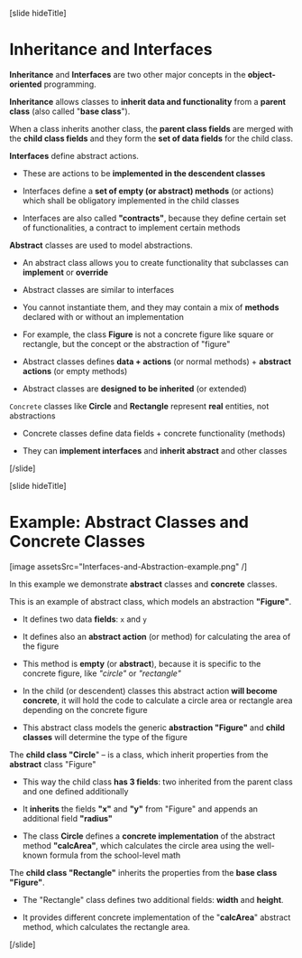 [slide hideTitle]

# Inheritance and Interfaces

**Inheritance** and **Interfaces** are two other major concepts in the **object-oriented** programming.

**Inheritance** allows classes to **inherit data and functionality** from a **parent class** (also called "**base class**").

When a class inherits another class, the **parent class fields** are merged with the **child class fields** and they form the **set of data fields** for the child class.

**Interfaces** define abstract actions.

- These are actions to be **implemented in the descendent classes**

- Interfaces define a **set of empty (or abstract) methods** (or actions) which shall be obligatory implemented in the child classes

- Interfaces are also called **"contracts"**, because they define certain set of functionalities, a contract to implement certain methods

**Abstract** classes are used to model abstractions.

- An abstract class allows you to create functionality that subclasses can **implement** or **override**

- Abstract classes are similar to interfaces

- You cannot instantiate them, and they may contain a mix of **methods** declared with or without an implementation

- For example, the class **Figure** is not a concrete figure like square or rectangle, but the concept or the abstraction of "figure"

- Abstract classes defines **data + actions** (or normal methods) + **abstract actions** (or empty methods)

- Abstract classes are **designed to be inherited** (or extended)

`Concrete` classes like **Circle** and **Rectangle** represent **real** entities, not abstractions

- Concrete classes define data fields + concrete functionality (methods)

- They can **implement interfaces** and **inherit abstract** and other classes

[/slide]

[slide hideTitle]
# Example: Abstract Classes and Concrete Classes

[image assetsSrc="Interfaces-and-Abstraction-example.png" /]

In this example we demonstrate **abstract** classes and **concrete** classes.

This is an example of abstract class, which models an abstraction **"Figure"**.

- It defines two data **fields**: `x` and `y`

- It defines also an **abstract action** (or method) for calculating the area of the figure

- This method is **empty** (or **abstract**), because it is specific to the concrete figure, like *"circle"* or *"rectangle"*

- In the child (or descendent) classes this abstract action **will become concrete**, it will hold the code to calculate a circle area or rectangle area depending on the concrete figure

- This abstract class models the generic **abstraction "Figure"** and **child classes** will determine the type of the figure

 The **child class "Circle**" – is a class, which inherit properties from the **abstract** class "Figure"

- This way the child class **has 3 fields**: two inherited from the parent class and one defined additionally

- It **inherits** the fields **"x"** and **"y"** from "Figure" and appends an additional field **"radius"**

- The class **Circle** defines a **concrete implementation** of the abstract method **"calcArea"**, which calculates the circle area using the well-known formula from the school-level math

The **child class "Rectangle"** inherits the properties from the **base class "Figure"**.

- The "Rectangle" class defines two additional fields: **width** and **height**.

- It provides different concrete implementation of the "**calcArea**" abstract method, which calculates the rectangle area.

[/slide]